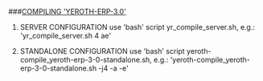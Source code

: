 ###<u>COMPILING 'YEROTH-ERP-3.0'</u>

 1. SERVER CONFIGURATION
   use 'bash' script yr_compile_server.sh, e.g.:
   'yr_compile_server.sh 4 ae'

 2. STANDALONE CONFIGURATION
   use 'bash' script yeroth-compile_yeroth-erp-3-0-standalone.sh, e.g.:
   'yeroth-compile_yeroth-erp-3-0-standalone.sh -j4 -a -e'
